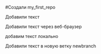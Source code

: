 ﻿#Создали my_first_repo

Добавили текст

Добавили текст через веб-браузер

добавим текст локально

Добавили текст в новую ветку newbranch